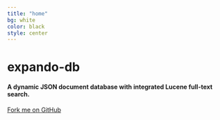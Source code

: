 ```yaml
---
title: "home"
bg: white
color: black
style: center
---
```




<span class="fa-stack subtlecircle" style="font-size:100px; background:rgba(255,166,0,0.1)">
  <i class="fa fa-circle fa-stack-2x text-white"></i>
  <i class="fa fa-database fa-stack-1x text-orange"></i>
</span>

# **expando-db**

#### A dynamic JSON document database with integrated Lucene full-text search.

<span id="forkongithub">
  <a href="{{ site.source_link }}" class="bg-blue">
    Fork me on GitHub
  </a>
</span>
